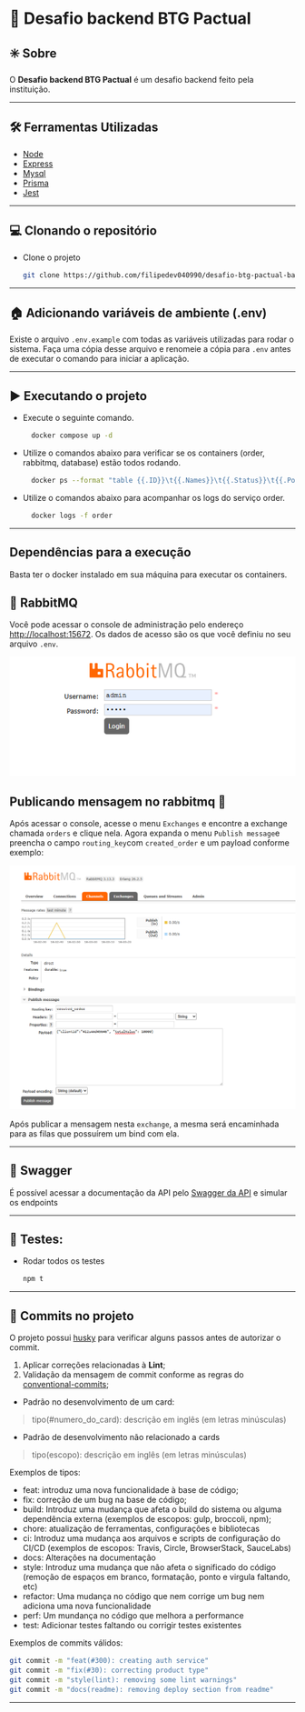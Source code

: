 # 💬 Desafio backend BTG Pactual

## ✳️ Sobre
O **Desafio backend BTG Pactual** é um desafio backend feito pela instituição.

---

## 🛠 Ferramentas Utilizadas
- [Node](https://nodejs.dev)
- [Express](https://expressjs.com/pt-br/)
- [Mysql](https://www.mysql.com/)
- [Prisma](https://www.prisma.io/)
- [Jest](https://jestjs.io)
---

## 💻 Clonando o repositório

- Clone o projeto

  ```bash
  git clone https://github.com/filipedev040990/desafio-btg-pactual-backend
  ````
---

## 🏠 Adicionando variáveis de ambiente (.env)
Existe o arquivo `.env.example` com todas as variáveis utilizadas para rodar o sistema. Faça uma cópia desse arquivo e renomeie a cópia para `.env` antes de executar o comando para iniciar a aplicação.

---

## ▶️ Executando o projeto
- Execute o seguinte comando.
  ```bash
    docker compose up -d
  ```

- Utilize o comandos abaixo para verificar se os containers (order, rabbitmq, database) estão todos rodando.
  ```bash
    docker ps --format "table {{.ID}}\t{{.Names}}\t{{.Status}}\t{{.Ports}}"
  ```

- Utilize o comandos abaixo para acompanhar os logs do serviço order.
  ```bash
    docker logs -f order
  ```
---


## Dependências para a execução
Basta ter o docker instalado em sua máquina para executar os containers.

## 🐰 RabbitMQ
Você pode acessar o console de administração pelo endereço [http://localhost:15672](http://localhost:15672).
Os dados de acesso são os que você definiu no seu arquivo `.env`.

![Console administração](image.png)

## Publicando mensagem no rabbitmq 🐰
Após acessar o console, acesse o menu `Exchanges` e encontre a exchange chamada `orders` e clique nela.
Agora expanda o menu `Publish message`e preencha o campo `routing_key`com `created_order` e um payload conforme exemplo:

![Exchange](image-1.png)

Após publicar a mensagem nesta `exchange`, a mesma será encaminhada para as filas que possuírem um bind com ela.

---

## 🧩 Swagger
É possível acessar a documentação da API pelo [Swagger da API](http://localhost:3000/api-docs) e simular os endpoints

---

## 🧪 Testes:
- Rodar todos os testes
  ```bash
  npm t
  ```
---

## 🚀 Commits no projeto

O projeto possui [husky](https://github.com/typicode/husky) para verificar alguns passos antes de autorizar o commit.

1. Aplicar correções relacionadas à **Lint**;
3. Validação da mensagem de commit conforme as regras do [conventional-commits](https://www.conventionalcommits.org/en/v1.0.0/);
  - Padrão no desenvolvimento de um card:
  > tipo(#numero_do_card): descrição em inglês (em letras minúsculas)
  - Padrão de desenvolvimento não relacionado a cards
  > tipo(escopo): descrição em inglês (em letras minúsculas)

Exemplos de tipos:
  - feat: introduz uma nova funcionalidade à base de código;
  - fix: correção de um bug na base de código;
  - build: Introduz uma mudança que afeta o build do sistema ou alguma dependência externa (exemplos de escopos: gulp, broccoli, npm);
  - chore: atualização de ferramentas, configurações e bibliotecas
  - ci: Introduz uma mudança aos arquivos e scripts de configuração do CI/CD (exemplos de escopos: Travis, Circle, BrowserStack, SauceLabs)
  - docs: Alterações na documentação
  - style: Introduz uma mudança que não afeta o significado do código (remoção de espaços em branco, formatação, ponto e virgula faltando, etc)
  - refactor: Uma mudança no código que nem corrige um bug nem adiciona uma nova funcionalidade
  - perf: Um mundança no código que melhora a performance
  - test: Adicionar testes faltando ou corrigir testes existentes

Exemplos de commits válidos:
  ```bash
  git commit -m "feat(#300): creating auth service"
  git commit -m "fix(#30): correcting product type"
  git commit -m "style(lint): removing some lint warnings"
  git commit -m "docs(readme): removing deploy section from readme"
  ```
---
